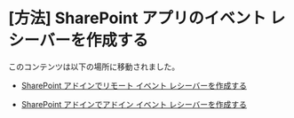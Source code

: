 
# [方法] SharePoint アプリのイベント レシーバーを作成する

このコンテンツは以下の場所に移動されました。
  
    
    


-  [SharePoint アドインでリモート イベント レシーバーを作成する](create-a-remote-event-receiver-in-sharepoint-add-ins.md)
    
  
-  [SharePoint アドインでアドイン イベント レシーバーを作成する](create-an-add-in-event-receiver-in-sharepoint-add-ins.md)
    
  
